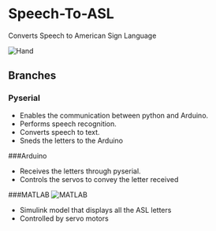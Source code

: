 # Speech-To-ASL
Converts Speech to American Sign Language

![Hand](https://user-images.githubusercontent.com/97162452/167584723-996113b8-c4d6-47f8-a1f2-2b8b7b80813e.png)

## Branches

### Pyserial
* Enables the communication between python and Arduino.
* Performs speech recognition.
* Converts speech to text.
* Sneds the letters to the Arduino

###Arduino

* Receives the letters through pyserial.
* Controls the servos to convey the letter received

###MATLAB
![MATLAB](https://user-images.githubusercontent.com/97162452/167585680-59272525-0923-4f89-aaca-a4fca306f695.png)

* Simulink model that displays all the ASL letters
* Controlled by servo motors


